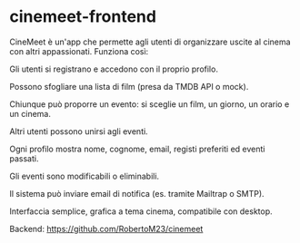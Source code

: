 # cinemeet-frontend


CineMeet è un'app che permette agli utenti di organizzare uscite al cinema con altri appassionati.
Funziona così:

Gli utenti si registrano e accedono con il proprio profilo.

Possono sfogliare una lista di film (presa da TMDB API o mock).

Chiunque può proporre un evento: si sceglie un film, un giorno, un orario e un cinema.

Altri utenti possono unirsi agli eventi.

Ogni profilo mostra nome, cognome, email, registi preferiti ed eventi passati.

Gli eventi sono modificabili o eliminabili.

Il sistema può inviare email di notifica (es. tramite Mailtrap o SMTP).

Interfaccia semplice, grafica a tema cinema, compatibile con desktop.



Backend: https://github.com/RobertoM23/cinemeet
